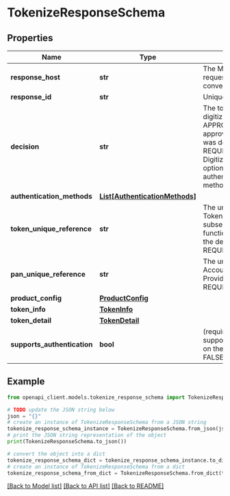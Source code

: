 # TokenizeResponseSchema


## Properties

Name | Type | Description | Notes
------------ | ------------- | ------------- | -------------
**response_host** | **str** | The MasterCard host that originated the request. Future calls in the same conversation may be routed to this host.  | [optional] 
**response_id** | **str** | Unique identifier for the response.  | [optional] 
**decision** | **str** | The tokenization decision for this digitization request. Must be either APPROVED (Digitization request was approved), DECLINED (Digitization request was declined) OR REQUIRE_ADDITIONAL_AUTHENTICATION Digitization request was approved but optionally requires additional authentication. One or more Authentication methods may be provided).  | [optional] 
**authentication_methods** | [**List[AuthenticationMethods]**](AuthenticationMethods.md) |  | [optional] 
**token_unique_reference** | **str** | The unique reference allocated to the new Token. Serves as a unique identifier for all subsequent queries or management functions relating to this Token. Provided if the decision was APPROVED or REQUIRE_ADDITIONAL_AUTHENTICATION.  | [optional] 
**pan_unique_reference** | **str** | The unique reference allocated to the Account Primary Account Number. Provided if the decision was APPROVED or REQUIRE_ADDITIONAL_AUTHENTICATION.  | [optional] 
**product_config** | [**ProductConfig**](ProductConfig.md) |  | [optional] 
**token_info** | [**TokenInfo**](TokenInfo.md) |  | [optional] 
**token_detail** | [**TokenDetail**](TokenDetail.md) |  | [optional] 
**supports_authentication** | **bool** | (required)Flag to indicate if the issuer supports authentication of the cardholder on the token. Must be one of:   - TRUE   - FALSE  | [optional] 

## Example

```python
from openapi_client.models.tokenize_response_schema import TokenizeResponseSchema

# TODO update the JSON string below
json = "{}"
# create an instance of TokenizeResponseSchema from a JSON string
tokenize_response_schema_instance = TokenizeResponseSchema.from_json(json)
# print the JSON string representation of the object
print(TokenizeResponseSchema.to_json())

# convert the object into a dict
tokenize_response_schema_dict = tokenize_response_schema_instance.to_dict()
# create an instance of TokenizeResponseSchema from a dict
tokenize_response_schema_from_dict = TokenizeResponseSchema.from_dict(tokenize_response_schema_dict)
```
[[Back to Model list]](../README.md#documentation-for-models) [[Back to API list]](../README.md#documentation-for-api-endpoints) [[Back to README]](../README.md)


